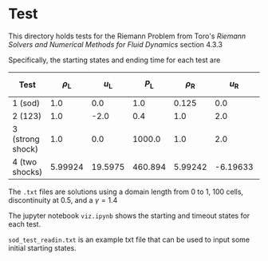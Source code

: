 # Test

This directory holds tests for the Riemann Problem from Toro's _Riemann Solvers and Numerical Methods for Fluid Dynamics_ section 4.3.3

Specifically, the starting states and ending time for each test are

| Test | $$\rho_{\mathrm{L}}$$ | $$u_{\mathrm{L}}$$ | $$P_{\mathrm{L}}$$ | $$\rho_{\mathrm{R}}$$ | $$u_{\mathrm{R}}$$ | $$P_{\mathrm{R}}$$ | Timeout (s) |
| --- | --- | --- | --- | --- | --- | --- | --- |
| 1 (sod) | 1.0 | 0.0 | 1.0 | 0.125 | 0.0 | 0.1 | 0.25 |
| 2 (123) | 1.0 | -2.0 | 0.4 | 1.0 | 2.0 | 0.4 | 0.15 |
| 3 (strong shock) | 1.0 | 0.0 | 1000.0 | 1.0 | 2.0 | 0.4 | 0.012 |
| 4 (two shocks) | 5.99924 | 19.5975 | 460.894 | 5.99242 | -6.19633 | 46.0950 | 0.035 |

The `.txt` files are solutions using a domain length from 0 to 1, 100 cells, discontinuity at 0.5, and a $\gamma = 1.4$

The jupyter notebook `viz.ipynb` shows the starting and timeout states for each test.

`sod_test_readin.txt` is an example txt file that can be used to input some initial starting states.
